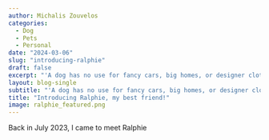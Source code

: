 ```yaml
---
author: Michalis Zouvelos
categories:
  - Dog
  - Pets
  - Personal
date: "2024-03-06"
slug: "introducing-ralphie"
draft: false
excerpt: "'A dog has no use for fancy cars, big homes, or designer clothes. A water log stick will do just fine. A dog doesn't care if your rich or poor, clever or dull, smart or dumb. Give him your heart and he'll give you his.'"
layout: blog-single
subtitle: "'A dog has no use for fancy cars, big homes, or designer clothes. A water log stick will do just fine. A dog doesn't care if your rich or poor, clever or dull, smart or dumb. Give him your heart and he'll give you his.'"
title: "Introducing Ralphie, my best friend!"
image: ralphie_featured.png
---
```


Back in July 2023, I came to meet Ralphie
